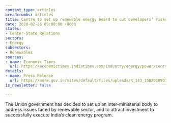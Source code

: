 ```yaml
---
content_type: articles
breadcrumbs: articles
title: Centre to set up renewable energy board to cut developers’ risks
date: 2020-02-26 05:00:00 +0000
states:
- Center-State Relations
sectors:
- Energy
subsectors:
- Renewables
sources:
- name: Economic Times
  url: https://economictimes.indiatimes.com/industry/energy/power/centre-to-set-up-renewable-energy-board-to-cut-developers-risks/articleshow/74200983.cms?from=mdr
details:
- name: Press Release
  url: https://mnre.gov.in/sites/default/files/uploads/R_143_1582018903696.pdf
is_newsletter: false

---
```

The Union government has decided to set up an inter-ministerial body to address issues faced by renewable sector, and to attract investment to successfully execute India’s clean energy program.
